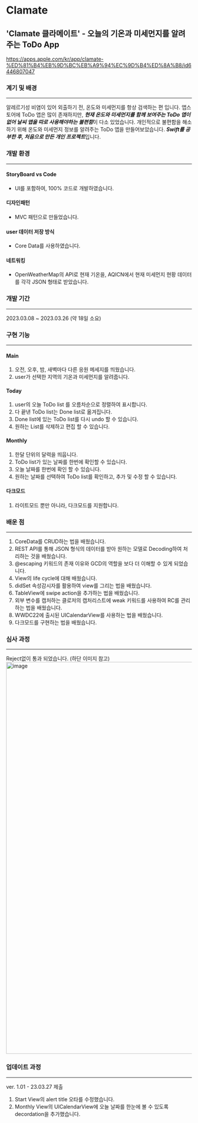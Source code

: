 # Clamate
## 'Clamate 클라메이트' - 오늘의 기온과 미세먼지를 알려주는 ToDo App
https://apps.apple.com/kr/app/clamate-%ED%81%B4%EB%9D%BC%EB%A9%94%EC%9D%B4%ED%8A%B8/id6446807047

### 계기 및 배경
---
알레르기성 비염이 있어 외출하기 전, 온도와 미세먼지를 항상 검색하는 편 입니다.
앱스토어에 ToDo 앱은 많이 존재하지만, ***현재 온도와 미세먼지를 함께 보여주는 ToDo 앱이 없어 날씨 앱을 따로 사용해야하는 불편함***이 다소 있었습니다.
개인적으로 불편함을 해소하기 위해 온도와 미세먼지 정보를 알려주는 ToDo 앱을 만들어보았습니다.
***Swift를 공부한 후, 처음으로 만든 개인 프로젝트***입니다.


### 개발 환경
---
#### StoryBoard vs Code
* UI를 포함하여, 100% 코드로 개발하였습니다.
#### 디자인패턴
* MVC 패턴으로 만들었습니다.
#### user 데이터 저장 방식
* Core Data를 사용하였습니다.
#### 네트워킹
* OpenWeatherMap의 API로 현재 기온을, AQICN에서 현재 미세먼지 현황 데이터를 각각 JSON 형태로 받았습니다.

### 개발 기간
---
2023.03.08 ~ 2023.03.26 (약 18일 소요)

### 구현 기능
---
#### Main 
1. 오전, 오후, 밤, 새벽마다 다른 응원 메세지를 띄웠습니다.
2. user가 선택한 지역의 기온과 미세먼지를 알려줍니다.
#### Today 
1. user의 오늘 ToDo list 를 오름차순으로 정렬하여 표시합니다.
2. 다 끝낸 ToDo list는 Done list로 옮겨집니다.
3. Done list에 있는 ToDo list를 다시 undo 할 수 있습니다.
4. 원하는 List를 삭제하고 편집 할 수 있습니다.
#### Monthly
1. 한달 단위의 달력을 띄웁니다.
2. ToDo list가 있는 날짜를 한번에 확인할 수 있습니다.
3. 오늘 날짜를 한번에 확인 할 수 있습니다.
4. 원하는 날짜를 선택하여 ToDo list를 확인하고, 추가 및 수정 할 수 있습니다.
#### 다크모드
1. 라이트모드 뿐만 아니라, 다크모드를 지원합니다.

### 배운 점
---
1. CoreData를 CRUD하는 법을 배웠습니다.
2. REST API를 통해 JSON 형식의 데이터를 받아 원하는 모델로 Decoding하여 처리하는 것을 배웠습니다.
3. @escaping 키워드의 존재 이유와 GCD의 역할을 보다 더 이해할 수 있게 되었습니다.
3. View의 life cycle에 대해 배웠습니다.
4. didSet 속성감시자를 활용하여 view를 그리는 법을 배웠습니다.
5. TableView에 swipe action을 추가하는 법을 배웠습니다.
6. 외부 변수를 캡처하는 클로저의 캡처리스트에 weak 키워드를 사용하여 RC를 관리하는 법을 배웠습니다.
7. WWDC22에 출시된 UICalendarView를 사용하는 법을 배웠습니다.
7. 다크모드를 구현하는 법을 배웠습니다.

### 심사 과정
---
Reject없이 통과 되었습니다. (하단 이미지 참고)
<img width="1064" alt="image" src="https://user-images.githubusercontent.com/126672733/227861133-5deee717-aa3e-48b1-9154-e688892991aa.png">

### 업데이트 과정
---
ver. 1.01 - 23.03.27 제출
1. Start View의 alert title 오타를 수정했습니다.
2. Monthly View의 UICalendarView에 오늘 날짜를 한눈에 볼 수 있도록 decordation을 추가했습니다.

